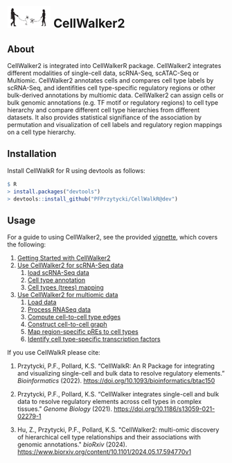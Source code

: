 <img src="examples/CellWalkR_Vignette_files/figure-markdown_github/cellwalker2_icon.png" id="id" class="class" width="100" height="50" /> CellWalker2
================

## About

CellWalker2 is integrated into CellWalkerR package. 
CellWalker2 integrates different modalities of single-cell data, scRNA-Seq, scATAC-Seq or Multiomic. 
CellWalker2 annotates cells and compares cell type labels by scRNA-Seq, 
and identifities cell type-specific regulatory regions or other bulk-derived annotations by multiomic data. 
CellWalker2 can assign cells or bulk genomic annotations (e.g. TF motif or regulatory regions) to cell type hierarchy and compare different cell type hierarchies from different datasets. 
It also provides statistical signifiance of the association by permutation and visualization of cell labels and regulatory region mappings on a cell type hierarchy. 

## Installation

Install CellWalkR for R using devtools as follows:

``` r
$ R
> install.packages("devtools")
> devtools::install_github("PFPrzytycki/CellWalkR@dev")
```

## Usage

For a guide to using CellWalker2, see the provided
[vignette](examples/CellWalker2_Vignette.md), which covers the following:

1.  [Getting Started with CellWalker2](examples/CellWalker2_Install_Vignette.md#getting-started-with-cellwalker2)
2.  [Use CellWalker2 for scRNA-Seq data](examples/CellWalker2_RNASeq_Vignette.md)
    1.  [load scRNA-Seq data](examples/CellWalker2_RNASeq_Vignette.md#load-scRNA-Seq-data)
    2.  [Cell type annotation](examples/CellWalker2_RNASeq_Vignette.md#cell-type-annotation)
    3.  [Cell types (trees) mapping](examples/CellWalker2_RNASeq_Vignette.md#Cell-types-trees-mapping)
3.  [Use CellWalker2 for multiomic data](examples/CellWalker2_Multiomic_Vignette.md)
    1.  [Load data](examples/CellWalker2_Multiomic_Vignette.md#load-data)
    2.  [Process RNASeq data](examples/CellWalker2_Multiomic_Vignette.md#process-rnaseq-data)
    3.  [Compute cell-to-cell type edges](examples/CellWalker2_Multiomic_Vignette.md#compute-cell-to-cell-type-edges)
    4.  [Construct cell-to-cell graph](examples/CellWalker2_Multiomic_Vignette.md#construct-cell-to-cell-graph)
    5.  [Map region-specific pREs to cell types](examples/CellWalker2_Multiomic_Vignette.md#map-region-specific-pREs-to-cell-types)
    6.  [Identify cell type-specific transcription factors](examples/CellWalker2_Multiomic_Vignette.md#identify-cell-type-specific-transcription-factors-tfs)
    

If you use CellWalkR please cite:

1.  Przytycki, P.F., Pollard, K.S. “CellWalkR: An R Package for
    integrating and visualizing single-cell and bulk data to resolve
    regulatory elements.” *Bioinformatics* (2022).
    <https://doi.org/10.1093/bioinformatics/btac150>

2.  Przytycki, P.F., Pollard, K.S. “CellWalker integrates single-cell
    and bulk data to resolve regulatory elements across cell types in
    complex tissues.” *Genome Biology* (2021).
    <https://doi.org/10.1186/s13059-021-02279-1>

3.  Hu, Z., Przytycki, P.F., Pollard, K.S. "CellWalker2: multi-omic discovery 
    of hierarchical cell type relationships and their associations with genomic annotations."
    *bioRxiv* (2024).
    <https://www.biorxiv.org/content/10.1101/2024.05.17.594770v1>

